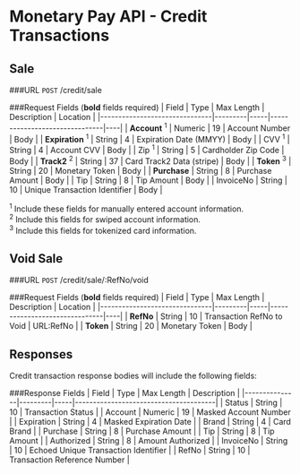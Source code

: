 # Monetary Pay API - Credit Transactions

## Sale

###URL
`POST` /credit/sale

###Request Fields (**bold** fields required)
| Field                         | Type    | Max Length  | Description                   | Location |
|-------------------------------|---------|-----|-------------------------------|----|
| **Account** <sup>1</sup>      | Numeric | 19  | Account Number                | Body |
| **Expiration** <sup>1</sup>   | String  | 4   | Expiration Date (MMYY)        | Body |
| CVV <sup>1</sup>              | String  | 4   | Account CVV                   | Body |
| Zip <sup>1</sup>              | String  | 5   | Cardholder Zip Code           | Body |
| **Track2** <sup>2</sup>       | String  | 37  | Card Track2 Data (stripe)     | Body |
| **Token** <sup>3</sup>        | String  | 20  | Monetary Token                | Body |
| **Purchase**                  | String  | 8   | Purchase Amount               | Body |
| Tip                           | String  | 8   | Tip Amount                    | Body |
| InvoiceNo                     | String  | 10  | Unique Transaction Identifier | Body |

<sup>1</sup> Include these fields for manually entered account information.<br />
<sup>2</sup> Include this fields for swiped account information.<br />
<sup>3</sup> Include this fields for tokenized card information.

## Void Sale

###URL
`POST` /credit/sale/:RefNo/void

###Request Fields (**bold** fields required)
| Field                         | Type    | Max Length  | Description                   | Location |
|-------------------------------|---------|-----|-------------------------------|----|
| **RefNo**                     | String  | 10  | Transaction RefNo to Void     | URL:RefNo |
| **Token**                     | String  | 20  | Monetary Token                | Body |


## Responses

Credit transaction response bodies will include the following fields:

###Response Fields
| Field         | Type    | Max Length  | Description                           |
|---------------|---------|-----|---------------------------------------|
| Status        | String  | 10  | Transaction Status                    |
| Account       | Numeric | 19  | Masked Account Number                 |
| Expiration    | String  | 4   | Masked Expiration Date                |
| Brand         | String  | 4   | Card Brand                            |
| Purchase      | String  | 8   | Purchase Amount                       |
| Tip           | String  | 8   | Tip Amount                            |
| Authorized    | String  | 8   | Amount Authorized                     |
| InvoiceNo     | String  | 10  | Echoed Unique Transaction Identifier  |
| RefNo         | String  | 10  | Transaction Reference Number          |
